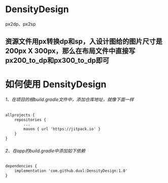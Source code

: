 # DensityDesign
px2dp、px2sp
## 资源文件用px转换dp和sp，入设计图给的图片尺寸是 200px X 300px，那么在布局文件中直接写px200_to_dp和px300_to_dp即可

# 如何使用 DensityDesign
###### 1、在项目的根build.gradle文件中，添加仓库地址，就像下面一样
```xml
allprojects {  
	repositories {  
		...  
		maven { url 'https://jitpack.io' }  
	}  
}
```

###### 2、在app的build.gradle中添加如下依赖
```xml
dependencies {  
	implementation 'com.github.duxl:DensityDesign:1.0'  
}
```
